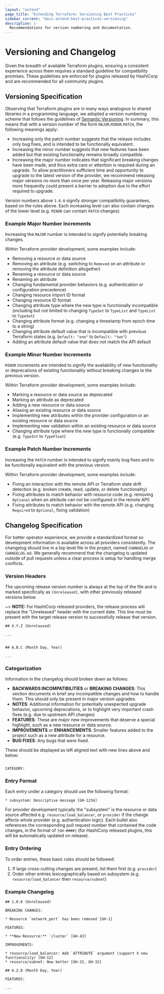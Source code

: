 ```yaml
---
layout: "extend"
page_title: "Extending Terraform: Versioning Best Practices"
sidebar_current: "docs-extend-best-practices-versioning"
description: |-
  Recommendations for version numbering and documentation.
---
```


# Versioning and Changelog

Given the breadth of available Terraform plugins, ensuring a consistent experience across them requires a standard guideline for compatibility promises. These guidelines are enforced for plugins released by HashiCorp and are recommended for all community plugins.

## Versioning Specification

Observing that Terraform plugins are in many ways analogous to shared libraries in a programming language, we adopted a version numbering scheme that follows the guidelines of [Semantic Versioning](http://semver.org/). In summary, this means that with a version number of the form `MAJOR`.`MINOR`.`PATCH`, the following meanings apply:

- Increasing only the patch number suggests that the release includes only bug fixes, and is intended to be functionally equivalent.
- Increasing the minor number suggests that new features have been added but that existing functionality remains broadly compatible.
- Increasing the major number indicates that significant breaking changes have been made, and thus extra care or attention is required during an upgrade. To allow practitioners sufficient time and opportunity to upgrade to the latest version of the provider, we recommend releasing major versions no more than once per year. Releasing major versions more frequently could present a barrier to adoption due to the effort required to upgrade.

Version numbers above `1.0.0` signify stronger compatibility guarantees, based on the rules above. Each increasing level can also contain changes of the lower level (e.g. `MINOR` can contain `PATCH` changes).

### Example Major Number Increments

Increasing the `MAJOR` number is intended to signify potentially breaking changes.

Within Terraform provider development, some examples include:

- Removing a resource or data source
- Removing an attribute (e.g. switching to `Removed` on an attribute or removing the attribute definition altogether)
- Renaming a resource or data source
- Renaming an attribute
- Changing fundamental provider behaviors (e.g. authentication or configuration precedence)
- Changing resource import ID format
- Changing resource ID format
- Changing attribute type where the new type is functionally incompatible (including but not limited to changing `TypeSet` to `TypeList` and `TypeList` to `TypeSet`)
- Changing attribute format (e.g. changing a timestamp from epoch time to a string)
- Changing attribute default value that is incompatible with previous Terraform states (e.g. `Default: "one"` to `Default: "two"`)
- Adding an attribute default value that does not match the API default

### Example Minor Number Increments

`MINOR` increments are intended to signify the availability of new functionality or deprecations of existing functionality without breaking changes to the previous version.

Within Terraform provider development, some examples include:

- Marking a resource or data source as deprecated
- Marking an attribute as deprecated
- Adding a new resource or data source
- Aliasing an existing resource or data source
- Implementing new attributes within the provider configuration or an existing resource or data source
- Implementing new validation within an existing resource or data source
- Changing attribute type where the new type is functionally compatible (e.g. `TypeInt` to `TypeFloat`)

### Example Patch Number Increments

Increasing the `PATCH` number is intended to signify mainly bug fixes and to be functionally equivalent with the previous version.

Within Terraform provider development, some examples include:

- Fixing an interaction with the remote API or Terraform state drift detection (e.g. broken create, read, update, or delete functionality)
- Fixing attributes to match behavior with resource code (e.g. removing `Optional` when an attribute can not be configured in the remote API)
- Fixing attributes to match behavior with the remote API (e.g. changing `Required` to `Optional`, fixing validation)

## Changelog Specification

For better operator experience, we provide a standardized format so development information is available across all providers consistently. The changelog should live in a top level file in the project, named `CHANGELOG` or `CHANGELOG.md`. We generally recommend that the changelog is updated outside of pull requests unless a clear process is setup for handling merge conflicts.

### Version Headers

The upcoming release version number is always at the top of the file and is marked specifically as `(Unreleased)`, with other previously released versions below.

~> **NOTE:** For HashiCorp released providers, the release process will replace the "Unreleased" header with the current date. This line must be present with the target release version to successfully release that version.

```text
## X.Y.Z (Unreleased)

...


## A.B.C (Month Day, Year)

...
```

### Categorization

Information in the changelog should broken down as follows:

- **BACKWARDS INCOMPATIBILITIES** or **BREAKING CHANGES**: This section documents in brief any incompatible changes and how to handle them. This should only be present in major version upgrades.
- **NOTES**: Additional information for potentially unexpected upgrade behavior, upcoming deprecations, or to highlight very important crash fixes (e.g. due to upstream API changes)
- **FEATURES**: These are major new improvements that deserve a special highlight, such as a new resource or data source.
- **IMPROVEMENTS** or **ENHANCEMENTS**: Smaller features added to the project such as a new attribute for a resource.
- **BUG FIXES**: Any bugs that were fixed.

These should be displayed as left aligned text with new lines above and below:

```text

CATEGORY:

```

### Entry Format

Each entry under a category should use the following format:

```text
* subsystem: Descriptive message [GH-1234]
```

For provider development typically the "subsystem" is the resource or data source affected e.g. `resource/load_balancer`, or `provider` if the change affects whole provider (e.g. authentication logic). Each bullet also references the corresponding pull request number that contained the code changes, in the format of `[GH-####]` (for HashiCorp released plugins, this will be automatically updated on release).

### Entry Ordering

To order entries, these basic rules should be followed:

1. If large cross-cutting changes are present, list them first (e.g. `provider`)
2. Order other entries lexicographically based on subsystem (e.g. `resource/load_balancer` then `resource/subnet`)

### Example Changelog

```text
## 1.0.0 (Unreleased)

BREAKING CHANGES:

* Resource `network_port` has been removed [GH-1]

FEATURES:

* **New Resource:** `cluster` [GH-43]

IMPROVEMENTS:

* resource/load_balancer: Add `ATTRIBUTE` argument (support X new functionality) [GH-12]
* resource/subnet: Now better [GH-22, GH-32]

## 0.2.0 (Month Day, Year)

FEATURES:

...
```
